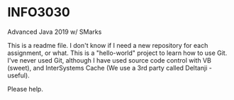 # INFO3030
Advanced Java 2019 w/ SMarks

This is a readme file.  I don't know if I need a new repository for each assignment, or what.  This is a "hello-world" project to learn how to use Git.
I've never used Git, although I have used source code control with VB (sweet), and InterSystems Cache (We use a 3rd party called Deltanji - useful).

Please help.
